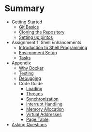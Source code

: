 # Summary

* Getting Started
  * [Git Basics](./git_basics.md)
  * [Cloning the Repository](./cloning_the_repo.md)
  * [Setting up pintos](./pintos_manager.md)
* Assignment 1: Shell Enhancements
  * [Introduction to Shell Programming](./introduction_to_shell.md)
  * [Environment Setup](./assignment_1_environment_setup.md)
  * [Tasks](./assignment_1_tasks.md)
* Appendix
  * [Why Docker](./docker_why.md)
  * [Testing](./testing.md)
  * [Debugging](./debugging.md)
  * Code Guide
    * [Loading](./loading.md)
    * [Threads](./threads.md)
    * [Synchronization](./synchronization.md)
    * [Interrupt Handling](./interrupt-handling.md)
    * [Memory Allocation](./memory-allocation.md)
    * [Virtual Addresses](./virtual-addresses.md)
    * [Page Table](./page-table.md)
* [Asking Questions](./how_to_ask.md)